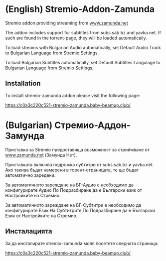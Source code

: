 # (English) Stremio-Addon-Zamunda

Stremio addon providing streaming from www.zamunda.net

The addon includes support for subtitles from subs.sab.bz and yavka.net. If such are found in the torrent-page, they will be loaded automatically.

To load streams with Bulgarian Audio automatically, set Default Audio Track to Bulgarian Language from Stremio Settings.

To load Bulgarian Subtitles automatically, set Default Subtitles Langulage to Bulgarian Language from Stremio Settings.

## Installation

To install stremio-zamunda addon please visit the following page:

https://c0a3c220c521-stremio-zamunda.baby-beamup.club/

# (Bulgarian) Стремио-Аддон-Замунда

Приставка за Stremio предоставяща възможност за стриймване от www.zamunda.net (Замунда Нет).

Приставката включва подръжка субтитри от subs.sab.bz и yavka.net. Ако такива бъдат намерени в торент-страницата, те ще бъдат автоматично заредени.

За автоматичното зареждане на БГ-Аудио е необходимо да конфигурирате Аудио По Подразбиране да е Български език от Настройките на Стремио.

За автоматичното зареждане на БГ-Субтитри е необходимо да конфигурирате Език На Субтитрите По Подразбиране да е Български Език от Настройките на Стремио.

## Инсталацията

За да инсталирате stremio-zamunda моля посетете следната страница:

https://c0a3c220c521-stremio-zamunda.baby-beamup.club/
